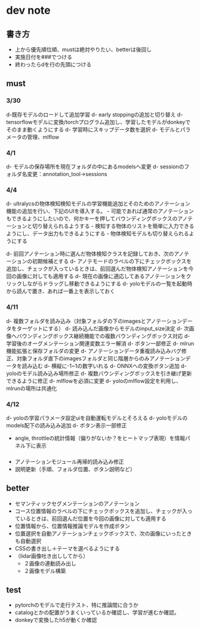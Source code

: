 # dev note
## 書き方
- 上から優先順位順、mustは絶対やりたい、betterは後回し
- 実施日付を###でつける
- 終わったらdを行の先頭につける

## must
### 3/30
d-既存モデルのロードして追加学習
d- early stoppingの追加と切り替え
d- tensorflowモデルに変換/torchプログラム追加し、学習したモデルがdonkeyでそのまま動くようにする
d- 学習時にスキップデータ数を選択
d- モデルとパラメータの管理、mlflow

### 4/1
d- モデルの保存場所を現在フォルダの中にあるmodelsへ変更
d- sessionのフォルダ名変更：annotation_tool→sessions

### 4/4
d- ultralycsの物体検知検知モデルの学習機能追加とそのためのアノテーション機能の追加を行い、下記のUIを導入する。
    - 可能であれば通常のアノテーションもできるようにしたいので、何かキーを押してバウンディングボックスのアノテーションと切り替えられるようする
    - 検知する物体のリストを簡単に入力できるようにし、データ出力もできるようにする
    - 物体検知モデルも切り替えられるようにする

d- 前回アノテーション時に選んだ物体検知クラスを記録しておき、次のアノテーションの初期候補とする
d- アノテモードのラベルの下にチェックボックスを追加し、チェックが入っているときは、前回選んだ物体検知アノテーションを今回の画像に対しても適用する
d- 現在の画像に適応してあるアノテーションをクリックしながらドラッグし移動できるようにする
d- yoloモデルの一覧を起動時から読んで置き、あれば一番上を表示しておく

### 4/11
d- 複数フォルダを読み込み（対象フォルダの下のimagesとアノテーションデータをターゲットにする）
d- 読み込んだ画像からモデルのinput_size決定
d- 次画像へバウンディングボックス継続機能での複数バウンディングボックス対応
d- 学習後のオーグメンテーション関連変数エラー解消
d- ボタン一部修正
d- mlrun機能拡張と保存フォルダの変更
d- アノテーションデータ重複読み込みバグ修正、対象フォルダ直下のimagesフォルダと同じ階層からのみアノテーションデータを読み込む
d- 横縦に-1~1の数字いれる
d- ONNXへの変換ボタン追加
d- yoloのモデル読み込み場所修正
d- 複数バウンディングボックスを引き継げ更新できるように修正
d- mlflowを必須に変更
d- yoloのmlflow設定を利用し、mlrunの場所は共通化

### 4/12
d- yoloの学習パラメータ設定uiを自動運転モデルとそろえる
d- yoloモデルのmodels配下の読み込み追加
d- ボタン表示一部修正
- angle, throttleの統計情報（偏りがないか？をヒートマップ表現）を情報パネル下に表示

###
- アノテーションモジュール再帰的読み込み修正
- 説明更新（手順、フォルダ位置、ボタン説明など）

## better
- セマンティックセグメンテーションのアノテーション
- コース位置情報のラベルの下にチェックボックスを追加し、チェックが入っているときは、前回選んだ位置を今回の画像に対しても適用する
- 位置情報から、位置情報推論モデルを作成ボタン
- 位置選択を自動アノテーションチェックボックスで、次の画像にいったときも自動選択
- CSSの書き出し＋テーマを選べるようにする 
- （lidar画像吐き出ししてから）
    - ２画像の連動読み出し
    - ２画像モデル構築

## test
- pytorchのモデルで走行テスト、特に推論間に合うか
- catalogとかの配置がうまくいっているか確認し、学習が進むか確認。
- donkeyで変換したh5が動くか確認




